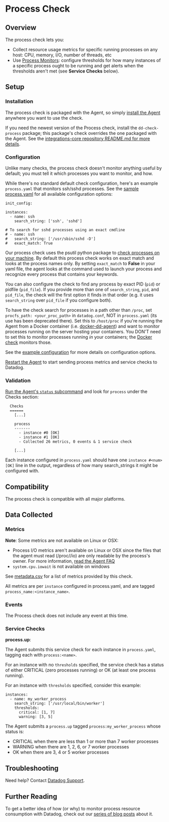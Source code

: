 # Process Check

## Overview

The process check lets you:

* Collect resource usage metrics for specific running processes on any host: CPU, memory, I/O, number of threads, etc
* Use [Process Monitors](http://docs.datadoghq.com/monitoring/#process): configure thresholds for how many instances of a specific process ought to be running and get alerts when the thresholds aren't met (see **Service Checks** below).

## Setup
### Installation

The process check is packaged with the Agent, so simply [install the Agent](https://app.datadoghq.com/account/settings#agent) anywhere you want to use the check.

If you need the newest version of the Process check, install the `dd-check-process` package; this package's check overrides the one packaged with the Agent. See the [integrations-core repository README.md for more details](https://github.com/DataDog/integrations-core#installing-the-integrations).

### Configuration

Unlike many checks, the process check doesn't monitor anything useful by default; you must tell it which processes you want to monitor, and how.

While there's no standard default check configuration, here's an example `process.yaml` that monitors ssh/sshd processes. See the [sample process.yaml](https://github.com/DataDog/integrations-core/blob/master/process/conf.yaml.example) for all available configuration options:

```
init_config:

instances:
  - name: ssh
    search_string: ['ssh', 'sshd']

# To search for sshd processes using an exact cmdline
# - name: ssh
#   search_string: ['/usr/sbin/sshd -D']
#   exact_match: True
```

Our process check uses the psutil python package to [check processes on your machine](https://github.com/DataDog/integrations-core/blob/master/process/datadog_checks/process/process.py#L117). By default this process check works on exact match and looks at the process names only. By setting `exact_match` to **False** in your yaml file, the agent looks at the command used to launch your process and recognize every process that contains your keywords.  

You can also configure the check to find any process by exact PID (`pid`) or pidfile (`pid_file`). If you provide more than one of `search_string`, `pid`, and `pid_file`, the check will the first option it finds in that order (e.g. it uses `search_string` over `pid_file` if you configure both).  

To have the check search for processes in a path other than `/proc`, set `procfs_path: <your_proc_path>` in `datadog.conf`, NOT in `process.yaml` (its use has been deprecated there). Set this to `/host/proc` if you're running the Agent from a Docker container (i.e. [docker-dd-agent](https://github.com/DataDog/docker-dd-agent)) and want to monitor processes running on the server hosting your containers. You DON'T need to set this to monitor processes running _in_ your containers; the [Docker check](https://github.com/DataDog/integrations-core/tree/master/docker_daemon) monitors those.  

See the [example configuration](https://github.com/DataDog/integrations-core/blob/master/process/conf.yaml.example) for more details on configuration options.  

[Restart the Agent](https://docs.datadoghq.com/agent/faq/start-stop-restart-the-datadog-agent) to start sending process metrics and service checks to Datadog.  

### Validation

[Run the Agent's `status` subcommand](https://docs.datadoghq.com/agent/faq/agent-status-and-information/) and look for `process` under the Checks section:

```
  Checks
  ======
    [...]

    process
    -------
      - instance #0 [OK]
      - instance #1 [OK]
      - Collected 26 metrics, 0 events & 1 service check

    [...]
```

Each instance configured in `process.yaml` should have one `instance #<num> [OK]` line in the output, regardless of how many search_strings it might be configured with.

## Compatibility

The process check is compatible with all major platforms.

## Data Collected
### Metrics

**Note**: Some metrics are not available on Linux or OSX:

* Process I/O metrics aren't available on Linux or OSX since the files that the agent must read (/proc//io) are only readable by the process's owner. For more information, [read the Agent FAQ](https://docs.datadoghq.com/agent/faq/why-don-t-i-see-the-system-processes-open-file-descriptors-metric)
* `system.cpu.iowait` is not available on windows

See [metadata.csv](https://github.com/DataDog/integrations-core/blob/master/process/metadata.csv) for a list of metrics provided by this check.

All metrics are per `instance` configured in process.yaml, and are tagged `process_name:<instance_name>`.

### Events
The Process check does not include any event at this time.

### Service Checks
**process.up**:

The Agent submits this service check for each instance in `process.yaml`, tagging each with `process:<name>`.

For an instance with no `thresholds` specified, the service check has a status of either CRITICAL (zero processes running) or OK (at least one process running).

For an instance with `thresholds` specified, consider this example:

```
instances:
  - name: my_worker_process
    search_string: ['/usr/local/bin/worker']
    thresholds:
      critical: [1, 7]
      warning: [3, 5]
```

The Agent submits a `process.up` tagged `process:my_worker_process` whose status is:

- CRITICAL when there are less than 1 or more than 7 worker processes
- WARNING when there are 1, 2, 6, or 7 worker processes
- OK when there are 3, 4 or 5 worker processes

## Troubleshooting
Need help? Contact [Datadog Support](http://docs.datadoghq.com/help/).

## Further Reading
To get a better idea of how (or why) to monitor process resource consumption with Datadog, check out our [series of blog posts](https://www.datadoghq.com/blog/process-check-monitoring/) about it.
